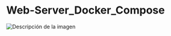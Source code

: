 # Web-Server_Docker_Compose
![Descripción de la imagen]([ruta_de_la_imagen](https://github.com/imyuru/Web-Server_Docker_Compose/blob/main/diagrama.png)https://github.com/imyuru/Web-Server_Docker_Compose/blob/main/diagrama.png)
